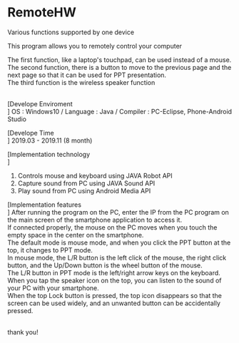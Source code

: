 # RemoteHW
Various functions supported by one device<br>

This program allows you to remotely control your computer<br>

The first function, like a laptop's touchpad, can be used instead of a mouse.<br>
The second function, there is a button to move to the previous page and the next page so that it can be used for PPT presentation.<br>
The third function is the wireless speaker function<br><br>


[Develope Enviroment<br>]
OS : Windows10 / Language : Java / Compiler : PC-Eclipse, Phone-Android Studio <br>

[Develope Time<br>]
2019.03 - 2019.11 (8 month)<br>

[Implementation technology<br>]
1. Controls mouse and keyboard using JAVA Robot API<br>
2. Capture sound from PC using JAVA Sound API<br>
3. Play sound from PC using Android Media API

[Implementation features<br>]
After running the program on the PC, enter the IP from the PC program on the main screen of the smartphone application to access it.<br>
If connected properly, the mouse on the PC moves when you touch the empty space in the center on the smartphone.<br>
The default mode is mouse mode, and when you click the PPT button at the top, it changes to PPT mode.<br>
In mouse mode, the L/R button is the left click of the mouse, the right click button, and the Up/Down button is the wheel button of the mouse.<br>
The L/R button in PPT mode is the left/right arrow keys on the keyboard.<br>
When you tap the speaker icon on the top, you can listen to the sound of your PC with your smartphone.<br>
When the top Lock button is pressed, the top icon disappears so that the screen can be used widely, and an unwanted button can be accidentally pressed.<br><br>

thank you!
